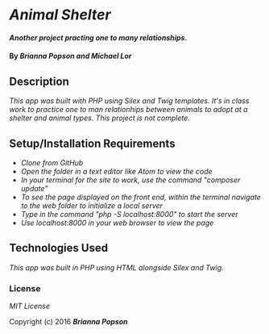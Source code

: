 # _Animal Shelter_

#### _Another project practing one to many relationships._

#### By _**Brianna Popson and Michael Lor**_

## Description

_This app was built with PHP using Silex and Twig templates. It's in class work to practice one to man relationhips between animals to adopt at a shelter and animal types. This project is not complete._

## Setup/Installation Requirements

* _Clone from GitHub_
* _Open the folder in a text editor like Atom to view the code_
* _In your terminal for the site to work, use the command "composer update"_
* _To see the page displayed on the front end, within the terminal navigate to the web folder to initialize a local server_
* _Type in the command "php -S localhost:8000" to start the server_
* _Use localhost:8000 in your web browser to view the page_

## Technologies Used

_This app was built in PHP using HTML alongside Silex and Twig._

### License

*MIT License*

Copyright (c) 2016 **_Brianna Popson_**
